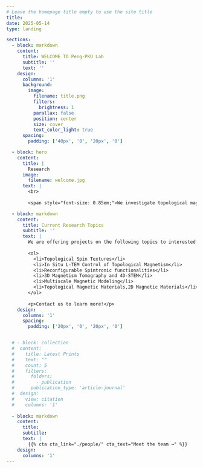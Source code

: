 ```yaml
---
# Leave the homepage title empty to use the site title
title:
date: 2025-05-14
type: landing

sections:
  - block: markdown
    content:
      title: WELCOME TO Peng-PKU Lab
      subtitle: ''
      text: ''
    design:
      columns: '1'
      background:
        image: 
          filename: title.png
          filters:
            brightness: 1
          parallax: false
          position: center
          size: cover
          text_color_light: true
      spacing:
        padding: ['40px', '0', '20px', '0']

  - block: hero
    content:
      title: |
        Research
      image:
        filename: welcome.jpg
      text: |
        <br>
        
        <span style="font-size: 0.85em;">We investigate topological magnetism and novel spin textures, focusing on the creation, control, and dynamics of skyrmions, antiskyrmions, and monopole-like structures under external stimuli. We are particularly interested in the three-dimensional reconstruction and mechanism of spin and lattice configurations, using in situ Lorentz TEM, electron tomography, and 4D-STEM, combined with micromagnetic simulations. Our goal is to advance the understanding of topological phase transitions and enable reconfigurable spintronic device concepts.</span>

  - block: markdown
    content:
      title: Current Research Topics
      subtitle: ''
      text: |
        We are offering projects on the following topics to interested students and post-doctoral researchers:
    
        <ol>
          <li>Topological Spin Textures</li>
          <li>In Situ L-TEM Control of Topological Magnetism</li>
          <li>Reconfigurable Spintronic functionalities</li>
          <li>3D Magnetism Tomography and 4D-STEM</li>
          <li>Multiscale Magnetic Modeling</li>
          <li>Topological Magnetic Materials,2D Magnetic Materials</li>
        </ol>
    
        <p>Contact us to learn more!</p>
    design:
      columns: '1'
      spacing:
        padding: ['20px', '0', '20px', '0']


  # - block: collection
  #  content:
  #    title: Latest Prints
  #    text: ""
  #    count: 5
  #    filters:
  #      folders:
  #        - publication
  #      publication_type: 'article-journal'
  #  design:
  #    view: citation
  #    columns: '1'
    
  - block: markdown
    content:
      title:
      subtitle:
      text: |
        {{% cta cta_link="./people/" cta_text="Meet the team →" %}}
    design:
      columns: '1'
---
```


